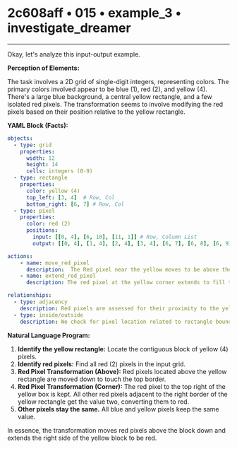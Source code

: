 # 2c608aff • 015 • example_3 • investigate_dreamer

---
Okay, let's analyze this input-output example.

**Perception of Elements:**

The task involves a 2D grid of single-digit integers, representing colors. The primary colors involved appear to be blue (1), red (2), and yellow (4). There's a large blue background, a central yellow rectangle, and a few isolated red pixels. The transformation seems to involve modifying the red pixels based on their position relative to the yellow rectangle.

**YAML Block (Facts):**



```yaml
objects:
  - type: grid
    properties:
      width: 12
      height: 14
      cells: integers (0-9)
  - type: rectangle
    properties:
      color: yellow (4)
      top_left: [3, 4]  # Row, Col
      bottom_right: [6, 7] # Row, Col
  - type: pixel
    properties:
      color: red (2)
      positions:
        input: [[0, 4], [6, 10], [11, 1]] # Row, Column List
        output: [[0, 4], [1, 4], [2, 4], [3, 4], [6, 7], [6, 8], [6, 9], [6, 10]]

actions:
    - name: move_red_pixel
      description:  The Red pixel near the yellow moves to be above the yellow block
    - name: extend_red_pixel
      description: The red pixel at the yellow corner extends to fill the cells next to it.

relationships:
  - type: adjacency
    description: Red pixels are assessed for their proximity to the yellow rectangle.
  - type: inside/outside
    description: We check for pixel location related to rectangle boundary
```



**Natural Language Program:**

1. **Identify the yellow rectangle:** Locate the contiguous block of yellow (4) pixels.
2. **Identify red pixels:** Find all red (2) pixels in the input grid.
3. **Red Pixel Transformation (Above):** Red pixels located above the yellow rectangle are moved down to touch the top border.
4. **Red Pixel Transformation (Corner):** The red pixel to the top right of the yellow box is kept. All other red pixels adjacent to the right border of the yellow rectangle get the value two, converting them to red.
5. **Other pixels stay the same.** All blue and yellow pixels keep the same value.

In essence, the transformation moves red pixels above the block down and extends the right side of the yellow block to be red.

